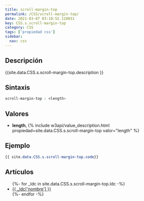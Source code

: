 ```yaml
---
title: scroll-margin-top
permalink: /CSS/scroll-margin-top/
date: 2021-03-07 03:10:52.128031
key: CSS.s.scroll-margin-top
category: CSS
tags: ['propiedad css']
sidebar: 
  nav: css
---
```


## Descripción
{{site.data.CSS.s.scroll-margin-top.description }}

## Sintaxis
~~~css
scroll-margin-top : <length>
~~~

## Valores
* **length**,  {% include w3api/value_description.html propiedad=site.data.CSS.s.scroll-margin-top valor="length" %}

## Ejemplo
~~~css
{{ site.data.CSS.s.scroll-margin-top.code}}
~~~

## Artículos
<ul>
{%- for _ldc in site.data.CSS.s.scroll-margin-top.ldc -%}
   <li>
       <a href="{{_ldc['url'] }}">{{ _ldc['nombre'] }}</a>
   </li>
{%- endfor -%}
</ul>
